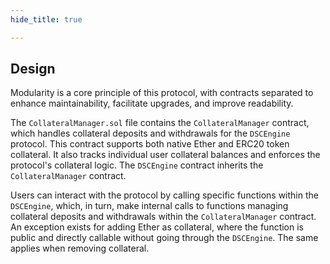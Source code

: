 ```yaml
---
hide_title: true

---
```


## Design

Modularity is a core principle of this protocol, with contracts separated to enhance maintainability, facilitate upgrades, and improve readability. 

The `CollateralManager.sol` file contains the `CollateralManager` contract, which handles collateral deposits and withdrawals for the `DSCEngine` protocol. This contract supports both native Ether and ERC20 token collateral. It also tracks individual user collateral balances and enforces the protocol's collateral logic. The `DSCEngine` contract inherits the `CollateralManager` contract.

Users can interact with the protocol by calling specific functions within the `DSCEngine`, which, in turn, make internal calls to functions managing collateral deposits and withdrawals within the `CollateralManager` contract. An exception exists for adding Ether as collateral, where the function is public and directly callable without going through the `DSCEngine`. The same applies when removing collateral.
